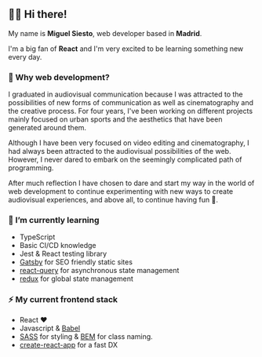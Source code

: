 ## 👋🏼 Hi there! 

My name is **Miguel Siesto**, web developer based in **Madrid**.

I'm a big fan of **React** and I'm very excited to be learning something new every day.

### 🤔 Why web development? 

I graduated in audiovisual communication because I was attracted to the possibilities of new forms of communication as well as cinematography and the creative process. 
For four years, I've been working on different projects mainly focused on urban sports and the aesthetics that have been generated around them.

Although I have been very focused on video editing and cinematography, I had always been attracted to the audiovisual possibilities of the web. However, I never dared to embark on the seemingly complicated path of programming. 

After much reflection I have chosen to dare and start my way in the world of web development to continue experimenting with new ways to create audiovisual experiences, and above all, to continue having fun :rocket:.




### 🌱 I’m currently learning
- TypeScript
- Basic CI/CD knowledge
- Jest & React testing library
- [Gatsby](https://www.gatsbyjs.com/) for SEO friendly static sites
- [react-query](https://tanstack.com/query/v4/?from=reactQueryV3&original=https://react-query-v3.tanstack.com/) for asynchronous state management
- [redux](https://redux.js.org/) for global state management

### ⚡ My current frontend stack
- React ❤️
- Javascript & [Babel](https://babeljs.io/)
- [SASS](https://sass-lang.com/) for styling & [BEM](https://getbem.com/) for class naming.
- [create-react-app](https://create-react-app.dev/docs/getting-started) for a fast DX



<!---
MSiestoGarabana/MSiestoGarabana is a ✨ special ✨ repository because its `README.md` (this file) appears on your GitHub profile..

You can click the Preview link to take a look at your changes.
--->
